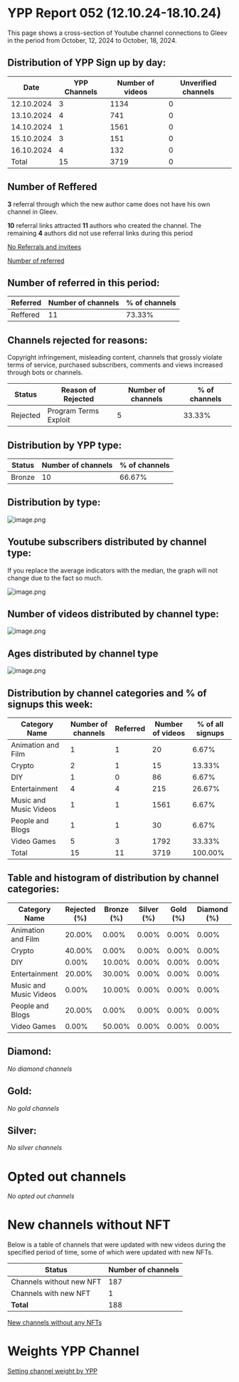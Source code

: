 # YPP Report 052 (12.10.24-18.10.24)

This page shows a cross-section of Youtube channel connections to Gleev in the period from October, 12, 2024 to October, 18, 2024. 

## Distribution of YPP Sign up by day:

| Date | YPP Channels | Number of videos | Unverified channels |
| --- | --- | --- | --- |
| 12.10.2024 | 3 | 1134 | 0 |
| 13.10.2024 | 4 | 741 | 0 |
| 14.10.2024 | 1 | 1561 | 0 |
| 15.10.2024 | 3 | 151 | 0 |
| 16.10.2024 | 4 | 132 | 0 |
| Total | 15 | 3719 | 0 |

## Number of Reffered

**3** referral through which the new author came does not have his own channel in Gleev.

**10** referral links attracted **11** authors who created the channel. The remaining **4** authors did not use referral links during this period

[No Referrals and invitees](YPP%20Report%20052%20(12%2010%2024-18%2010%2024)/No%20Referrals%20and%20invitees%2012551f15cfe581d29c42e8430353e124.md)

[Number of referred](YPP%20Report%20052%20(12%2010%2024-18%2010%2024)/Number%20of%20referred%2012551f15cfe581d98c4cc2e4d52780df.md)

## Number of referred in this period:

| Referred | Number of channels | % of channels |
| --- | --- | --- |
| Reffered | 11 | 73.33% |

## Channels rejected for reasons:

Copyright infringement, misleading content, channels that grossly violate terms of service, purchased subscribers, comments and views increased through bots or channels.

| Status | Reason of Rejected | Number of channels | % of channels |
| --- | --- | --- | --- |
| Rejected | Program Terms Exploit | 5 | 33.33% |

## Distribution by YPP type:

| Status | Number of channels | % of channels |
| --- | --- | --- |
| Bronze | 10 | 66.67% |

## Distribution by type:

![image.png](YPP%20Report%20052%20(12%2010%2024-18%2010%2024)/image.png)

## Youtube subscribers distributed by channel type:

If you replace the average indicators with the median, the graph will not change due to the fact so much.

![image.png](YPP%20Report%20052%20(12%2010%2024-18%2010%2024)/image%201.png)

## Number of videos distributed by channel type:

![image.png](YPP%20Report%20052%20(12%2010%2024-18%2010%2024)/image%202.png)

## Ages distributed by channel type

![image.png](YPP%20Report%20052%20(12%2010%2024-18%2010%2024)/image%203.png)

## Distribution by channel categories and % of signups this week:

| Category Name | Number of channels | Referred | Number of videos | % of all signups |
| --- | --- | --- | --- | --- |
| Animation and Film | 1 | 1 | 20 | 6.67% |
| Crypto | 2 | 1 | 15 | 13.33% |
| DIY | 1 | 0 | 86 | 6.67% |
| Entertainment | 4 | 4 | 215 | 26.67% |
| Music and Music Videos | 1 | 1 | 1561 | 6.67% |
| People and Blogs | 1 | 1 | 30 | 6.67% |
| Video Games | 5 | 3 | 1792 | 33.33% |
| Total | 15 | 11 | 3719 | 100.00% |

## Table and histogram of distribution by channel categories:

| Category Name | Rejected (%) | Bronze (%) | Silver (%) | Gold (%) | Diamond (%) |
| --- | --- | --- | --- | --- | --- |
| Animation and Film | 20.00% | 0.00% | 0.00% | 0.00% | 0.00% |
| Crypto | 40.00% | 0.00% | 0.00% | 0.00% | 0.00% |
| DIY | 0.00% | 10.00% | 0.00% | 0.00% | 0.00% |
| Entertainment | 20.00% | 30.00% | 0.00% | 0.00% | 0.00% |
| Music and Music Videos | 0.00% | 10.00% | 0.00% | 0.00% | 0.00% |
| People and Blogs | 20.00% | 0.00% | 0.00% | 0.00% | 0.00% |
| Video Games | 0.00% | 50.00% | 0.00% | 0.00% | 0.00% |

## Diamond:

*No diamond channels*

## Gold:

*No gold channels*

## Silver:

*No silver channels*

# Opted out channels

*No opted out channels*

# New channels without NFT

Below is a table of channels that were updated with new videos during the specified period of time, some of which were updated with new NFTs.

| Status | Number of channels |
| --- | --- |
| Channels without new NFT | 187 |
| Channels with new NFT | 1 |
| **Total** | 188 |

[New channels without any NFTs](YPP%20Report%20052%20(12%2010%2024-18%2010%2024)/New%20channels%20without%20any%20NFTs%2012551f15cfe581bc9ce6f2f565ef9953.md)

# Weights YPP Channel

[Setting channel weight by YPP](YPP%20Report%20052%20(12%2010%2024-18%2010%2024)/Setting%20channel%20weight%20by%20YPP%2012551f15cfe581d1a88ad0b075ea32f8.md)